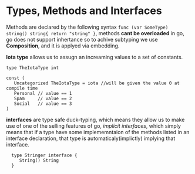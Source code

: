 # Types, Methods and Interfaces

Methods are declared by the following syntax ``` func (var SomeType) string() string{ return "string" } ```, methods **cant be overloaded** in go,
go does not support inhertance so to achive subtyping we use **Composition**, and it is applyed via embedding.

**Iota type** allows us to assugn an increaming values to a set of constants.
```
type TheIotaType int

const (
   Uncategorized TheIotaType = iota //will be given the value 0 at compile time
   Personal // value == 1
   Spam     // value == 2
   Social   // value == 3
)

```

**interfaces** are type safe duck-typing, which means they allow us to make use of one of the selling features of go, *implicit interfaces*,
which simply means that if a type have some implememntaion of the methods listed in an interface declaration, that type is automaticaly(implictly)
implying that interface.
```
  type Stringer interface {
     String() String
  }
  ```
